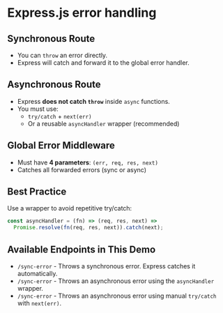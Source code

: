 # Express.js error handling

## Synchronous Route

- You can `throw` an error directly.
- Express will catch and forward it to the global error handler.

## Asynchronous Route

- Express **does not catch `throw`** inside `async` functions.
- You must use:
  - `try/catch` + `next(err)`
  - Or a reusable `asyncHandler` wrapper (recommended)

## Global Error Middleware

- Must have **4 parameters**: `(err, req, res, next)`
- Catches all forwarded errors (sync or async)

## Best Practice

Use a wrapper to avoid repetitive try/catch:

```js
const asyncHandler = (fn) => (req, res, next) =>
  Promise.resolve(fn(req, res, next)).catch(next);
```

## Available Endpoints in This Demo

- `/sync-error` - Throws a synchronous error. Express catches it automatically.
- `/sync-error` - Throws an asynchronous error using the `asyncHandler` wrapper.
- `/sync-error` - Throws an asynchronous error using manual `try/catch` with `next(err)`.
